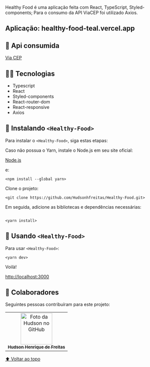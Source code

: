 Healthy Food é uma aplicação feita com React, TypeScript, Styled-components; Para o consumo da API ViaCEP foi utilizado Axios.

## Aplicação: healthy-food-teal.vercel.app

## 🔗 Api consumida

[Via CEP](https://viacep.com.br/)

## 🧑‍💻 Tecnologias

- Typescript
- React  
- Styled-components
- React-router-dom
- React-responsive
- Axios

## 🍐 Instalando `<Healthy-Food>`

Para instalar o `<Healthy-Food>`, siga estas etapas:

Caso não possua o Yarn, instale o Node.js em seu site oficial:

[Node.js](https://nodejs.org/en/download/)

e:

```
<npm install --global yarn>
```

Clone o projeto:
```
<git clone https://github.com/Hudsonhfreitas/Healthy-Food.git>
```

Em seguida, adicione as bibliotecas e dependências necessárias:
```

<yarn install>
```

## 🥑 Usando `<Healthy-Food>`

Para usar `<Healthy-Food>`:

```
<yarn dev>
```

Voilà!

[http://localhost:3000](http://localhost:3000)

## 🤝 Colaboradores

Seguintes pessoas contribuíram para este projeto:

<table>
  <tr>
    <td align="center">
      <a href="https://github.com/hudsonhfreitas">
        <img src="https://avatars.githubusercontent.com/u/65768361?v=4" width="100px;" alt="Foto da Hudson no GitHub"/><br>
        <sub>
          <b>Hudson Henrique de Freitas</b>
        </sub>
      </a>
    </td>
  </tr>
</table>

[⬆ Voltar ao topo](#healthy-food)<br>

```
